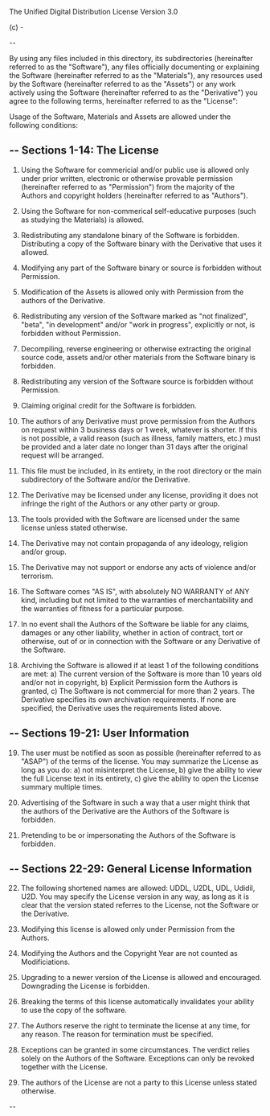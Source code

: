 The Unified Digital Distribution License
Version 3.0

<software name> 
(c) <author> <year>-<year2>
  
--

By using any files included in this directory, its subdirectories
(hereinafter referred to as the "Software"), any files officially documenting or explaining
the Software (hereinafter referred to as the "Materials"), any resources used by the
Software (hereinafter referred to as the "Assets") or any work actively using the
Software (hereinafter referred to as the "Derivative") you agree to the following
terms, hereinafter referred to as the "License":

Usage of the Software, Materials and Assets are allowed under the following conditions:

--
Sections 1-14: The License
--

1. Using the Software for commericial and/or public use is allowed only under
prior written, electronic or otherwise provable permission (hereinafter
referred to as "Permission") from the majority of the Authors and copyright holders
(hereinafter referred to as "Authors").

2. Using the Software for non-commerical self-educative purposes (such as studying
the Materials) is allowed.

3. Redistributing any standalone binary of the Software is forbidden. Distributing
a copy of the Software binary with the Derivative that uses it allowed.

4. Modifying any part of the Software binary or source is forbidden without Permission.
  
5. Modification of the Assets is allowed only with Permission from the authors of the
Derivative.

6. Redistributing any version of the Software marked as "not finalized", "beta",
"in development" and/or "work in progress", explicitly or not, is forbidden
without Permission.

7. Decompiling, reverse engineering or otherwise extracting the original source
code, assets and/or other materials from the Software binary is forbidden.
  
8. Redistributing any version of the Software source is forbidden without Permission.

9. Claiming original credit for the Software is forbidden.

10. The authors of any Derivative must prove permission from the Authors on request
within 3 business days or 1 week, whatever is shorter. If this is not possible,
a valid reason (such as illness, family matters, etc.) must be provided and a later
date no longer than 31 days after the original request will be arranged.

11. This file must be included, in its entirety, in the root directory or the main
subdirectory of the Software and/or the Derivative.

12. The Derivative may be licensed under any license, providing it does not infringe
the right of the Authors or any other party or group.

13. The tools provided with the Software are licensed under the same license unless stated
otherwise.

14. The Derivative may not contain propaganda of any ideology, religion and/or group.

15. The Derivative may not support or endorse any acts of violence and/or terrorism.

16. The Software comes "AS IS", with absolutely NO WARRANTY of ANY kind, including but not
limited to the warranties of merchantability and the warranties of fitness for
a particular purpose.

17. In no event shall the Authors of the Software be liable for any claims, damages or any
other liability, whether in action of contract, tort or otherwise, out of or in connection
with the Software or any Derivative of the Software.
	
18. Archiving the Software is allowed if at least 1 of the following conditions are met:
		a) The current version of the Software is more than 10 years old and/or not
                in copyright,
		b) Explicit Permission form the Authors is granted,
		c) The Software is not commercial for more than 2 years.
The Derivative specifies its own archivation requirements. If none are specified,
the Derivative uses the requirements listed above.

--
Sections 19-21: User Information
--

19. The user must be notified as soon as possible (hereinafter referred to as "ASAP")
of the terms of the license. You may summarize the License as long as you do:
  a) not misinterpret the License,
  b) give the ability to view the full License text in its entirety,
  c) give the ability to open the License summary multiple times.

20. Advertising of the Software in such a way that a user might think that the authors of
the Derivative are the Authors of the Software is forbidden.

21. Pretending to be or impersonating the Authors of the Software is forbidden.

--
Sections 22-29: General License Information
--

22. The following shortened names are allowed: UDDL, U2DL, UDL, Udidil, U2D. You may
specify the License version in any way, as long as it is clear that the version stated
referres to the License, not the Software or the Derivative. 

23. Modifying this license is allowed only under Permission from the Authors.
	
24. Modifying the Authors and the Copyright Year are not counted as Modificiations.

25. Upgrading to a newer version of the License is allowed and encouraged. Downgrading
the License is forbidden.

26. Breaking the terms of this license automatically invalidates your ability to use
the copy of the software.

27. The Authors reserve the right to terminate the license at any time, for any reason.
The reason for termination must be specified.

28. Exceptions can be granted in some circumstances. The verdict relies solely on the
Authors of the Software. Exceptions can only be revoked together with the License.

29. The authors of the License are not a party to this License unless stated otherwise.
  
--
